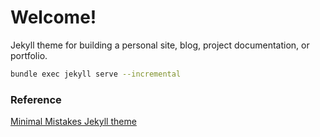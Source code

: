 # Welcome!

Jekyll theme for building a personal site, blog, project documentation, or portfolio.

```sh
bundle exec jekyll serve --incremental
```

### Reference

[Minimal Mistakes Jekyll theme](https://mmistakes.github.io/minimal-mistakes/)
